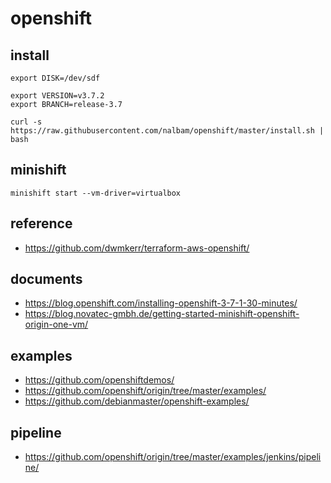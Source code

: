 # openshift

## install
```
export DISK=/dev/sdf

export VERSION=v3.7.2
export BRANCH=release-3.7

curl -s https://raw.githubusercontent.com/nalbam/openshift/master/install.sh | bash
```

## minishift
```
minishift start --vm-driver=virtualbox
```

## reference
* https://github.com/dwmkerr/terraform-aws-openshift/

## documents
* https://blog.openshift.com/installing-openshift-3-7-1-30-minutes/
* https://blog.novatec-gmbh.de/getting-started-minishift-openshift-origin-one-vm/

## examples
* https://github.com/openshiftdemos/
* https://github.com/openshift/origin/tree/master/examples/
* https://github.com/debianmaster/openshift-examples/

## pipeline
* https://github.com/openshift/origin/tree/master/examples/jenkins/pipeline/
